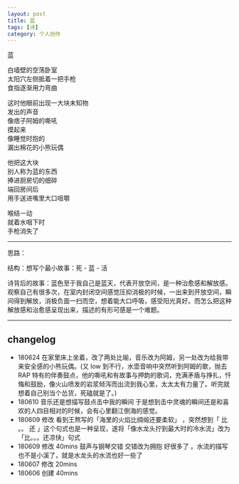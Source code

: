 ```yaml
---
layout: post
title: 蓝
tags: [诗]
category: 个人创作
---
```

蓝

白墙壁的空荡卧室    
太阳穴左侧抵着一把手枪    
食指逐渐用力弯曲 
   
这时他眼前出现一大块未知物      
发出的声音        
像痞子阿姆的嘶吼       
摸起来    
像睡觉时抱的    
漏出棉花的小熊玩偶

他把这大块    
别人称为蓝的东西        
捧进厨房切的细碎    
端回房间后               
用手送进嘴里大口咀嚼               
    
喉结一动    
就着水咽下时    
手枪消失了

---

思路：

结构：想写个最小故事：死 - 蓝 - 活

诗背后的故事：蓝色至于我自己是蓝天，代表开放空间，是一种治愈感和解放感。观察自己有很多次，在室内封闭空间感觉压抑消极的时候，一出来到开放空间，瞬间得到解放，消极负面一扫而空，想着能大口呼吸，感受阳光真好。而怎么把这种解放感和治愈感呈现出来，描述的有形可感是一个难题。

---

## changelog

- 180624 在家里床上坐着，改了两处比喻，音乐改为阿姆，另一处改为给我带来安全感的小熊玩偶。(又 low 到不行，水壶音响中突然听到阿姆的歌，抛去 RAP 特有的伴奏鼓点，他的嘶吼和有故事与押韵的歌词，充满矛盾与挣扎，忏悔和鼓励，像火山喷发的岩浆倾泻而出流到我心里，太太太有力量了。听完就想着自己别当个怂货，死磕就是了。)
- 180610 音乐还是想描写鼓点击中我的瞬间 于是想到击中灵魂的瞬间还是和喜欢的人四目相对的时候，会有心里翻江倒海的感觉。
- 180609 修改 看到王熬写的「海里的火焰比绸缎还要柔软」 ，突然想到「 比 。。 还 」这个句式也是一种呈现，遂将「像水龙头拧到最大时的冷水流」改为「比。。。还凉快」句式
- 180609 修改 40mins 鼓声与钢琴交错 交错改为拥抱 好很多了 。水流的描写也不是小溪了，就是水龙头的水流也好一些了
- 180607 修改 20mins
- 180606 创建 40mins



